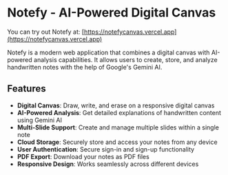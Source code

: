 # Notefy - AI-Powered Digital Canvas

You can try out Notefy at: [https://notefycanvas.vercel.app](https://notefycanvas.vercel.app)


Notefy is a modern web application that combines a digital canvas with AI-powered analysis capabilities. It allows users to create, store, and analyze handwritten notes with the help of Google's Gemini AI.

## Features

- **Digital Canvas**: Draw, write, and erase on a responsive digital canvas
- **AI-Powered Analysis**: Get detailed explanations of handwritten content using Gemini AI
- **Multi-Slide Support**: Create and manage multiple slides within a single note
- **Cloud Storage**: Securely store and access your notes from any device
- **User Authentication**: Secure sign-in and sign-up functionality
- **PDF Export**: Download your notes as PDF files
- **Responsive Design**: Works seamlessly across different devices


